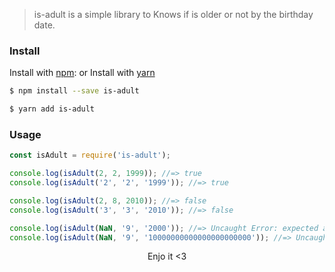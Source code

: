> is-adult is a simple library to Knows if is older or not by the birthday date.


### Install
Install with [npm](https://www.npmjs.com/):
or
Install with [yarn](https://yarnpkg.com/)

```sh
$ npm install --save is-adult
```

```sh
$ yarn add is-adult
```


### Usage

```javascript
const isAdult = require('is-adult');

console.log(isAdult(2, 2, 1999)); //=> true
console.log(isAdult('2', '2', '1999')); //=> true

console.log(isAdult(2, 8, 2010)); //=> false
console.log(isAdult('3', '3', '2010')); //=> false

console.log(isAdult(NaN, '9', '2000')); //=> Uncaught Error: expected an integer
console.log(isAdult(NaN, '9', '10000000000000000000000')); //=> Uncaught Error: value exceeds maximum safe integer
```

<center>Enjo it <3</cnter>
